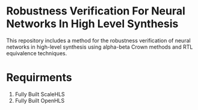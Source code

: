 # Robustness Verification For Neural Networks In High Level Synthesis
This repository includes a method for the robustness verification of neural networks in high-level synthesis using alpha-beta Crown methods and RTL equivalence techniques.

# Requirments
1. Fully Built ScaleHLS
2. Fully Built OpenHLS
